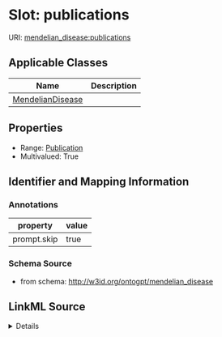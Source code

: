 # Slot: publications

URI: [mendelian_disease:publications](http://w3id.org/ontogpt/mendelian_disease/publications)



<!-- no inheritance hierarchy -->




## Applicable Classes

| Name | Description |
| --- | --- |
[MendelianDisease](MendelianDisease.md) | 






## Properties

* Range: [Publication](Publication.md)
* Multivalued: True








## Identifier and Mapping Information





### Annotations

| property | value |
| --- | --- |
| prompt.skip | true |



### Schema Source


* from schema: http://w3id.org/ontogpt/mendelian_disease




## LinkML Source

<details>
```yaml
name: publications
annotations:
  prompt.skip:
    tag: prompt.skip
    value: 'true'
from_schema: http://w3id.org/ontogpt/mendelian_disease
rank: 1000
multivalued: true
alias: publications
owner: MendelianDisease
domain_of:
- MendelianDisease
range: Publication

```
</details>